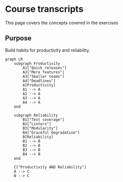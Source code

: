# Course transcripts

This page covers the concepts covered in the exercises

## Purpose

Build habits for productivity and reliability.

```mermaid
graph LR
    subgraph Productivity
        A1["Quick releases"]
        A2["More features"]
        A3["Smaller teams"]
        A4["Deadlines"]
        A[Productivity]
        A1 --> A
        A2 --> A
        A3 --> A
        A4 --> A
    end

    subgraph Reliability
        B1["Test coverage"]
        B2["Linters"]
        B3["Modularity"]
        B4["Graceful degradation"]
        B[Reliability]
        B1 --> B
        B2 --> B
        B3 --> B
        B4 --> B
    end

    C["Productivity AND Reliability"]
    A --> C
    B --> C
```
